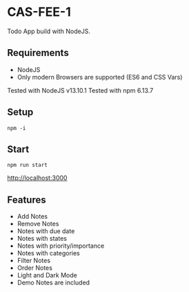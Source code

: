 # CAS-FEE-1

Todo App build with NodeJS.

## Requirements

- NodeJS
- Only modern Browsers are supported (ES6 and CSS Vars)

Tested with NodeJS v13.10.1
Tested with npm 6.13.7

## Setup

`npm -i`

## Start

`npm run start`

[http://localhost:3000](http://localhost:3000)

## Features

- Add Notes
- Remove Notes
- Notes with due date
- Notes with states
- Notes with priority/importance
- Notes with categories
- Filter Notes
- Order Notes
- Light and Dark Mode
- Demo Notes are included
